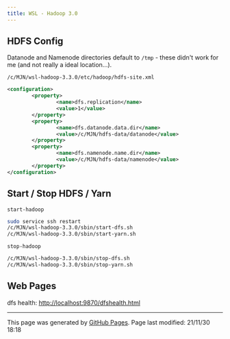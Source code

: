 ```yaml
---
title: WSL - Hadoop 3.0
---
```


## HDFS Config

Datanode and Namenode directories default to `/tmp` - these didn't work for me (and not really a ideal location...).

`/c/MJN/wsl-hadoop-3.3.0/etc/hadoop/hdfs-site.xml`

```xml
<configuration>
        <property>
                <name>dfs.replication</name>
                <value>1</value>
        </property>
        <property>
                <name>dfs.datanode.data.dir</name>
                <value>/c/MJN/hdfs-data/datanode</value>
        </property>
        <property>
                <name>dfs.namenode.name.dir</name>
                <value>/c/MJN/hdfs-data/namenode</value>
        </property>
</configuration>
```

## Start / Stop HDFS / Yarn

`start-hadoop`

```bash
sudo service ssh restart
/c/MJN/wsl-hadoop-3.3.0/sbin/start-dfs.sh
/c/MJN/wsl-hadoop-3.3.0/sbin/start-yarn.sh
```

`stop-hadoop`

```bash
/c/MJN/wsl-hadoop-3.3.0/sbin/stop-dfs.sh
/c/MJN/wsl-hadoop-3.3.0/sbin/stop-yarn.sh
```

## Web Pages

dfs health: [http://localhost:9870/dfshealth.html](http://localhost:9870/dfshealth.html)

<hr>
<p class="pagedate">This page was generated by <a href=".">GitHub Pages</a>.  Page last modified: 21/11/30 18:18</p>
